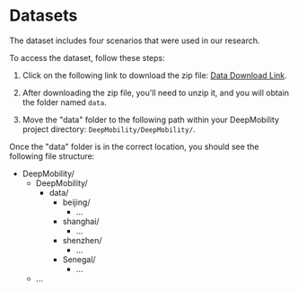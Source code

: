 # Datasets

The dataset includes four scenarios that were used in our research.

To access the dataset, follow these steps:

1. Click on the following link to download the zip file: [Data Download Link](https://drive.google.com/drive/folders/1ZZhCf8YGDdpqr442tgjiynQY6rYL6DF8?usp=sharing).

2. After downloading the zip file, you'll need to unzip it, and you will obtain the folder named ``data``.

3. Move the "data" folder to the following path within your DeepMobility project directory: ``DeepMobility/DeepMobility/``.

Once the "data" folder is in the correct location, you should see the following file structure:

- DeepMobility/
  - DeepMobility/
    - data/
      - beijing/
        - ...
      - shanghai/
        - ...
      - shenzhen/
        - ...
      - Senegal/
        - ...
  - ...
